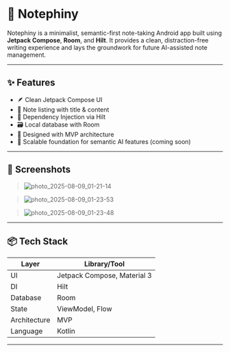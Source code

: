 # 🧠 Notephiny

Notephiny is a minimalist, semantic-first note-taking Android app built using **Jetpack Compose**, **Room**, and **Hilt**. It provides a clean, distraction-free writing experience and lays the groundwork for future AI-assisted note management.

---

## ✨ Features

- 🪶 Clean Jetpack Compose UI
- 📂 Note listing with title & content
- 💉 Dependency Injection via Hilt
- 🗃️ Local database with Room
- 🚀 Designed with MVP architecture
- 🧠 Scalable foundation for semantic AI features (coming soon)

---

## 📸 Screenshots

> ![photo_2025-08-09_01-21-14](https://github.com/user-attachments/assets/5f04a347-0313-447d-b28b-bfb6e3416360)

> ![photo_2025-08-09_01-23-53](https://github.com/user-attachments/assets/f32fb402-d8d2-4424-85ca-e72887923037)

> ![photo_2025-08-09_01-23-48](https://github.com/user-attachments/assets/e58a886f-8ca1-4fd9-994b-5b1480d6555b)


---

## 📦 Tech Stack

| Layer        | Library/Tool                |
|--------------|-----------------------------|
| UI           | Jetpack Compose, Material 3 |
| DI           | Hilt                         |
| Database     | Room                         |
| State        | ViewModel, Flow              |
| Architecture | MVP                          |
| Language     | Kotlin                       |

---


